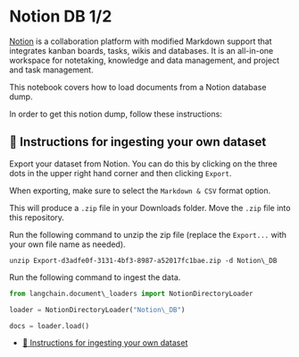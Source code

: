 # Notion DB 1/2

[Notion](https://www.notion.so/) is a collaboration platform with modified Markdown support that integrates kanban boards, tasks, wikis and databases. It is an all-in-one workspace for notetaking, knowledge and data management, and project and task management.

This notebook covers how to load documents from a Notion database dump.

In order to get this notion dump, follow these instructions:

## 🧑 Instructions for ingesting your own dataset[​](#-instructions-for-ingesting-your-own-dataset "Direct link to 🧑 Instructions for ingesting your own dataset")

Export your dataset from Notion. You can do this by clicking on the three dots in the upper right hand corner and then clicking `Export`.

When exporting, make sure to select the `Markdown & CSV` format option.

This will produce a `.zip` file in your Downloads folder. Move the `.zip` file into this repository.

Run the following command to unzip the zip file (replace the `Export...` with your own file name as needed).

```shell
unzip Export-d3adfe0f-3131-4bf3-8987-a52017fc1bae.zip -d Notion\_DB  

```

Run the following command to ingest the data.

```python
from langchain.document\_loaders import NotionDirectoryLoader  

```

```python
loader = NotionDirectoryLoader("Notion\_DB")  

```

```python
docs = loader.load()  

```

- [🧑 Instructions for ingesting your own dataset](#-instructions-for-ingesting-your-own-dataset)
